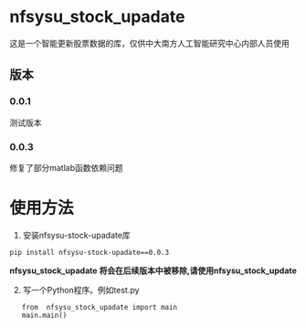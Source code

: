 # nfsysu_stock_upadate 

这是一个智能更新股票数据的库，仅供中大南方人工智能研究中心内部人员使用
## 版本
### 0.0.1
测试版本
### 0.0.3
修复了部分matlab函数依赖问题

# 使用方法
1. 安装nfsysu-stock-upadate库

```pip install nfsysu-stock-upadate==0.0.3```

**nfsysu_stock_upadate 将会在后续版本中被移除,请使用nfsysu_stock_update**

2. 写一个Python程序。例如test.py
```
   from  nfsysu_stock_upadate import main
   main.main()
```

